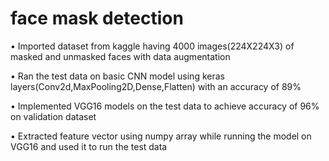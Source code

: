 face mask detection
===================================

• Imported dataset from kaggle having 4000 images(224X224X3) of masked and unmasked faces with data augmentation

• Ran the test data on basic CNN model using keras layers(Conv2d,MaxPooling2D,Dense,Flatten) with an accuracy of 89%

• Implemented VGG16 models on the test data to achieve accuracy of 96% on validation dataset

• Extracted feature vector using numpy array while running the model on VGG16 and used it to run the test data
